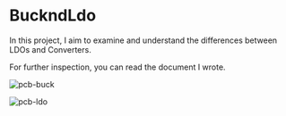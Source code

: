 # BuckndLdo

In this project, I aim to examine and understand the differences between LDOs and Converters. 

For further inspection, you can read the document I wrote. 

![pcb-buck](https://github.com/uqurkeles/BuckndLdo/assets/30439180/7cdfe986-edbd-43f9-a838-d3f4ae80745c)


![pcb-ldo](https://github.com/uqurkeles/BuckndLdo/assets/30439180/4ecfbc58-3019-4e81-8bc1-6101de48f741)
